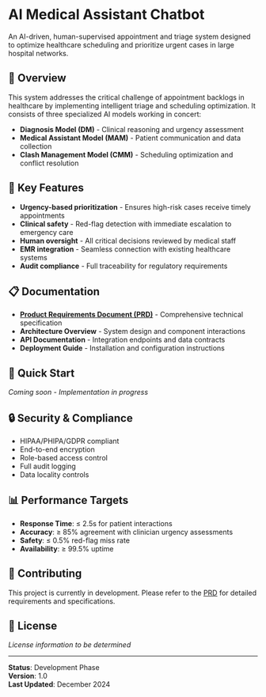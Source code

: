 # AI Medical Assistant Chatbot

An AI-driven, human-supervised appointment and triage system designed to optimize healthcare scheduling and prioritize urgent cases in large hospital networks.

## 🏥 Overview

This system addresses the critical challenge of appointment backlogs in healthcare by implementing intelligent triage and scheduling optimization. It consists of three specialized AI models working in concert:

- **Diagnosis Model (DM)** - Clinical reasoning and urgency assessment
- **Medical Assistant Model (MAM)** - Patient communication and data collection  
- **Clash Management Model (CMM)** - Scheduling optimization and conflict resolution

## 🎯 Key Features

- **Urgency-based prioritization** - Ensures high-risk cases receive timely appointments
- **Clinical safety** - Red-flag detection with immediate escalation to emergency care
- **Human oversight** - All critical decisions reviewed by medical staff
- **EMR integration** - Seamless connection with existing healthcare systems
- **Audit compliance** - Full traceability for regulatory requirements

## 📋 Documentation

- **[Product Requirements Document (PRD)](docs/PRD.md)** - Comprehensive technical specification
- **Architecture Overview** - System design and component interactions
- **API Documentation** - Integration endpoints and data contracts
- **Deployment Guide** - Installation and configuration instructions

## 🚀 Quick Start

*Coming soon - Implementation in progress*

## 🔒 Security & Compliance

- HIPAA/PHIPA/GDPR compliant
- End-to-end encryption
- Role-based access control
- Full audit logging
- Data locality controls

## 📊 Performance Targets

- **Response Time**: ≤ 2.5s for patient interactions
- **Accuracy**: ≥ 85% agreement with clinician urgency assessments
- **Safety**: ≤ 0.5% red-flag miss rate
- **Availability**: ≥ 99.5% uptime

## 🤝 Contributing

This project is currently in development. Please refer to the [PRD](docs/PRD.md) for detailed requirements and specifications.

## 📄 License

*License information to be determined*

---

**Status**: Development Phase  
**Version**: 1.0  
**Last Updated**: December 2024
